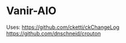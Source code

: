 Vanir-AIO
=========

Uses:
https://github.com/cketti/ckChangeLog
https://github.com/dnschneid/crouton
